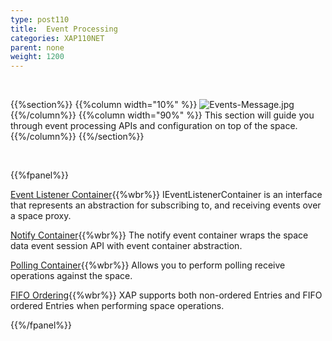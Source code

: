 ```yaml
---
type: post110
title:  Event Processing
categories: XAP110NET
parent: none
weight: 1200
---
```


<br>

{{%section%}}
{{%column width="10%" %}}
![Events-Message.jpg](/attachment_files/subject/Events-Message.png)
{{%/column%}}
{{%column width="90%" %}}
This section will guide you through event processing APIs and configuration on top of the space.
{{%/column%}}
{{%/section%}}


<br>

{{%fpanel%}}

[Event Listener Container](./event-listener-container.html){{%wbr%}}
IEventListenerContainer is an interface that represents an abstraction for subscribing to, and receiving events over a space proxy.

[Notify Container](./notify-container.html){{%wbr%}}
The notify event container wraps the space data event session API with event container abstraction.

[Polling Container](./polling-container.html){{%wbr%}}
Allows you to perform polling receive operations against the space.

[FIFO Ordering](./fifo-overview.html){{%wbr%}}
XAP supports both non-ordered Entries and FIFO ordered Entries when performing space operations.

{{%/fpanel%}}



